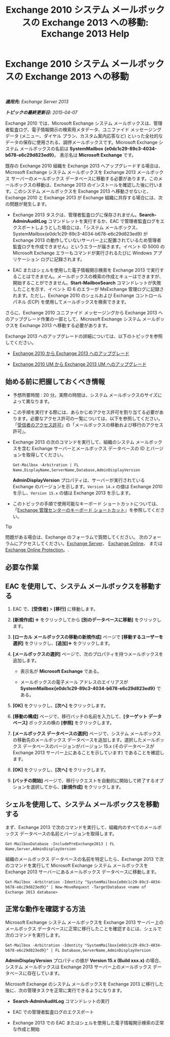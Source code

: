 ﻿---
title: 'Exchange 2010 システム メールボックスの Exchange 2013 への移動: Exchange 2013 Help'
TOCTitle: Exchange 2010 システム メールボックスの Exchange 2013 への移動
ms:assetid: a3b03c4e-0bc7-41a2-885c-e9cac37566c8
ms:mtpsurl: https://technet.microsoft.com/ja-jp/library/Dn249849(v=EXCHG.150)
ms:contentKeyID: 54915173
ms.date: 04/24/2018
mtps_version: v=EXCHG.150
ms.translationtype: HT
---

# Exchange 2010 システム メールボックスの Exchange 2013 への移動

 

_**適用先:** Exchange Server 2013_

_**トピックの最終更新日:** 2015-04-07_

Exchange 2010 では、Microsoft Exchange システム メールボックスは、管理者監査ログ、電子情報開示の検索用メタデータ、ユニファイド メッセージング データ (メニュー、ダイヤル プラン、カスタム案内応答など) といった全社的なデータの保存に使用される、調停メールボックスです。Microsoft Exchange システム メールボックスの名前は **SystemMailbox {e0dc1c29-89c3-4034-b678-e6c29d823ed9}**。 表示名は **Microsoft Exchange** です。

既存の Exchange 2010 組織を Exchange 2013 へアップグレードする場合は、Microsoft Exchange システム メールボックスを Exchange 2013 メールボックス サーバーのメールボックス データベースに移動する必要があります。このメールボックスの移動は、Exchange 2013 のインストールを確認した後に行います。このシステム メールボックスを Exchange 2013 へ移動させないと、Exchange 2010 と Exchange 2013 が Exchange 組織に共存する場合には、次の問題が発生します。

  - Exchange 2013 タスクは、管理者監査ログに保存されません。**Search-AdminAuditLog** コマンドレットを実行するか、EAC で管理者監査ログをエクスポートしようとした場合には、「システム メールボックス、SystemMailbox{e0dc1c29-89c3-4034-b678-e6c29d823ed9} が Exchange 2013 の動作していないサーバー上に配置されているため管理者監査ログを作成できません」というエラーが届きます。イベント ID 5000 の Microsoft Exchange エラーもコマンドが実行されるたびに Windows アプリケーション ログに記録されます。

  - EAC またはシェルを使用した電子情報開示検索を Exchange 2013 で実行することはできません。メールボックスの検索の作成とキューはできますが、開始することができません。**Start-MailboxSearch** コマンドレットが失敗したことを示す、イベント ID 6 のエラーが MsExchange 管理ログに記録されます。ただし、Exchange 2010 のシェルおよび Exchange コントロール パネル (ECP) を使用してメールボックスを検索できます。

さらに、Exchange 2010 ユニファイド メッセージングから Exchange 2013 へのアップグレード作業の一部として、Microsoft Exchange システム メールボックスを Exchange 2013 へ移動する必要があります。

Exchange 2013 へのアップグレードの詳細については、以下のトピックを参照してください。

  - [Exchange 2010 から Exchange 2013 へのアップグレード](upgrade-from-exchange-2010-to-exchange-2013-exchange-2013-help.md)

  - [Exchange 2010 UM から Exchange 2013 UM へのアップグレード](upgrade-exchange-2010-um-to-exchange-2013-um-exchange-2013-help.md)

## 始める前に把握しておくべき情報

  - 予想所要時間 : 20 分。実際の時間は、システム メールボックスのサイズによって異なります。

  - この手順を実行する際には、あらかじめアクセス許可を割り当てる必要があります。必要なアクセス許可の一覧については、以下を参照してください。「[受信者のアクセス許可](recipients-permissions-exchange-2013-help.md)」の「メールボックスの移動および移行のアクセス許可」。

  - Exchange 2013 の次のコマンドを実行して、組織のシステム メールボックスを含む Exchange サーバーとメールボックス データベースの ID とバージョンを取得してください。
    
        Get-Mailbox -Arbitration | FL Name,DisplayName,ServerName,Database,AdminDisplayVersion
    
    **AdminDisplayVersion** プロパティは、サーバーが実行されている Exchange のバージョンを示します。`Version 14.x` の値は Exchange 2010 を示し、`Version 15.x` の値は Exchange 2013 を示します。

  - このトピックの手順で使用可能なキーボード ショートカットについては、「[Exchange 管理センターのキーボード ショートカット](keyboard-shortcuts-in-the-exchange-admin-center-exchange-online-protection-help.md)」を参照してください。


> [!TIP]
> 問題がある場合は、Exchange のフォーラムで質問してください。 次のフォーラムにアクセスしてください。<A href="https://go.microsoft.com/fwlink/p/?linkid=60612">Exchange Server</A>、 <A href="https://go.microsoft.com/fwlink/p/?linkid=267542">Exchange Online</A>、 または <A href="https://go.microsoft.com/fwlink/p/?linkid=285351">Exchange Online Protection</A>。.



## 必要な作業

## EAC を使用して、システム メールボックスを移動する

1.  EAC で、**\[受信者\]** \> **\[移行\]** に移動します。

2.  **\[新規作成\]** ![\[追加\] アイコン](images/JJ218640.c1e75329-d6d7-4073-a27d-498590bbb558(EXCHG.150).gif "[追加] アイコン") をクリックしてから **\[別のデータベースに移動\]** をクリックします。

3.  **\[ローカル メールボックスの移動の新規作成\]** ページで **\[移動するユーザーを選択\]** をクリックし、**\[追加\]**![\[追加\] アイコン](images/JJ218640.c1e75329-d6d7-4073-a27d-498590bbb558(EXCHG.150).gif "[追加] アイコン") をクリックします。

4.  **\[メールボックスの選択\]** ページで、次のプロパティを持つメールボックスを追加します。
    
      - 表示名が **Microsoft Exchange** である。
    
      - メールボックスの電子メール アドレスのエイリアスが **SystemMailbox{e0dc1c29-89c3-4034-b678-e6c29d823ed9}** である。

5.  **\[OK\]** をクリックし、**\[次へ\]** をクリックします。

6.  **\[移動の構成\]** ページで、移行バッチの名前を入力して、**\[ターゲット データベース\]** ボックスの横の **\[参照\]** をクリックします。

7.  **\[メールボックス データベースの選択\]** ページで、システム メールボックスの移動先のメールボックス データベースを追加します。選択したメールボックス データベースのバージョンがバージョン 15.x (そのデータベースが Exchange 2013 サーバー上にあることを示しています) であることを確認します。

8.  **\[OK\]** をクリックし、**\[次へ\]** をクリックします。

9.  **\[バッチの開始\]** ページで、移行リクエストを自動的に開始して終了するオプションを選択してから、**\[新規作成\]** をクリックします。

## シェルを使用して、システム メールボックスを移動する

まず、Exchange 2013 で次のコマンドを実行して、組織内のすべてのメールボックス データベースの名前とバージョンを取得します。

    Get-MailboxDatabase -IncludePreExchange2013 | FL Name,Server,AdminDisplayVersion

組織のメールボックス データベースの名前を特定したら、Exchange 2013 で次のコマンドを実行して Microsoft Exchange システム メールボックスを Exchange 2013 サーバーにあるメールボックス データベースに移動します。

    Get-Mailbox -Arbitration -Identity "SystemMailbox{e0dc1c29-89c3-4034-b678-e6c29d823ed9}" | New-MoveRequest -TargetDatabase <name of Exchange 2013 database>

## 正常な動作を確認する方法

Microsoft Exchange システム メールボックスを Exchange 2013 サーバー上のメールボックス データベースに正常に移行したことを確認するには、シェルで次のコマンドを実行します。

    Get-Mailbox -Arbitration -Identity "SystemMailbox{e0dc1c29-89c3-4034-b678-e6c29d823ed9}" | FL Database,ServerName,AdminDisplayVersion

**AdminDisplayVersion** プロパティの値が **Version 15.x (Build xxx.x)** の場合、システム メールボックスは Exchange 2013 サーバー上のメールボックス データベースに存在しています。

Microsoft Exchange のシステム メールボックスを Exchange 2013 に移行した後に、次の管理タスクを正常に実行できるようになります。

  - **Search-AdminAuditLog** コマンドレットの実行

  - EAC での管理者監査ログのエクスポート

  - Exchange 2013 での EAC またはシェルを使用した電子情報開示検索の正常な作成と開始

